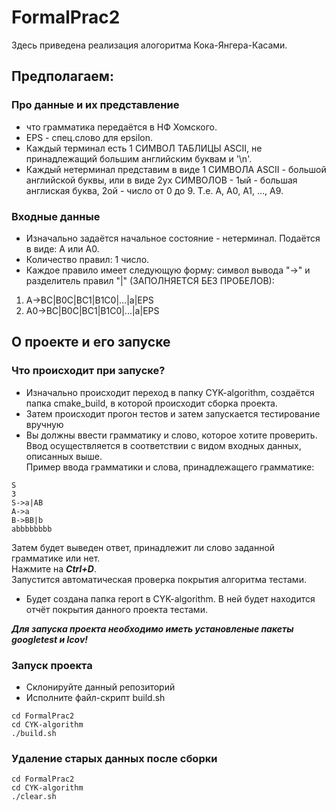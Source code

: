 # FormalPrac2
Здесь приведена реализация алогоритма Кока-Янгера-Касами.
## Предполагаем:
### Про данные и их представление
 - что грамматика передаётся в НФ Хомского.
 - EPS - спец.слово для epsilon.
 - Каждый терминал есть 1 СИМВОЛ ТАБЛИЦЫ ASCII, не принадлежащий большим английским буквам и '\n'.
 - Каждый нетерминал представим в виде 1 СИМВОЛА ASCII - большой английской буквы, или в виде 2ух СИМВОЛОВ - 1ый - большая англиская буква, 2ой - число от 0 до 9. Т.е. A, A0, A1, ..., A9.
### Входные данные
 - Изначально задаётся начальное состояние - нетерминал. Подаётся в виде: A или A0.
 - Количество правил: 1 число.
 - Каждое правило имеет следующую форму: символ вывода "->" и разделитель правил "|"  (ЗАПОЛНЯЕТСЯ БЕЗ ПРОБЕЛОВ):
 1. A->BC|B0C|BC1|B1C0|...|a|EPS
 2. A0->BC|B0C|BC1|B1C0|...|a|EPS
 
## О проекте и его запуске
### Что происходит при запуске?
 - Изначально происходит переход в папку CYK-algorithm, создаётся папка cmake_build, в которой происходит сборка проекта.
 - Затем происходит прогон тестов и затем запускается тестирование вручную
 - Вы должны ввести грамматику и слово, которое хотите проверить.\
 Ввод осуществляется в соответствии с видом входных данных, описанных выше.\
 Пример ввода грамматики и слова, принадлежащего грамматике:
 ````
S
3
S->a|AB
A->a
B->BB|b
abbbbbbbb
 ````
 Затем будет выведен ответ, принадлежит ли слово заданной грамматике или нет.\
 Нажмите на ***Ctrl+D***.\
 Запустится автоматическая проверка покрытия алгоритма тестами.
  - Будет создана папка report в CYK-algorithm. В ней будет находится отчёт покрытия данного проекта тестами.
  
  ***Для запуска проекта необходимо иметь установленые пакеты googletest и lcov\!***
 ### Запуск проекта
 - Склонируйте данный репозиторий
 - Исполните файл-скрипт build.sh
 ````
 cd FormalPrac2
 cd CYK-algorithm
 ./build.sh
 ````
 ### Удаление старых данных после сборки
 ````
 cd FormalPrac2
 cd CYK-algorithm
 ./clear.sh
 ````
